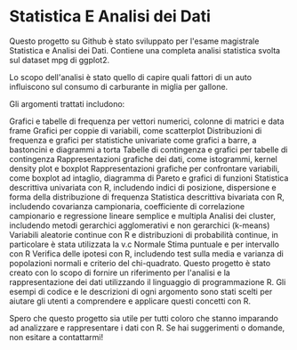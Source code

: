 # Statistica E Analisi dei Dati

Questo progetto su Github è stato sviluppato per l'esame magistrale Statistica e Analisi dei Dati. Contiene una completa analisi statistica svolta sul dataset mpg di ggplot2.

Lo scopo dell'analisi è stato quello di capire quali fattori di un auto influiscono sul consumo di carburante in miglia per gallone.

Gli argomenti trattati includono:

Grafici e tabelle di frequenza per vettori numerici, colonne di matrici e data frame
Grafici per coppie di variabili, come scatterplot
Distribuzioni di frequenza e grafici per statistiche univariate come grafici a barre, a bastoncini e diagrammi a torta
Tabelle di contingenza e grafici per tabelle di contingenza
Rappresentazioni grafiche dei dati, come istogrammi, kernel density plot e boxplot
Rappresentazioni grafiche per confrontare variabili, come boxplot ad intaglio, diagramma di Pareto e grafici di funzioni
Statistica descrittiva univariata con R, includendo indici di posizione, dispersione e forma della distribuzione di frequenza
Statistica descrittiva bivariata con R, includendo covarianza campionaria, coefficiente di correlazione campionario e regressione lineare semplice e multipla
Analisi dei cluster, includendo metodi gerarchici agglomerativi e non gerarchici (k-means)
Variabili aleatorie continue con R e distribuzioni di probabilità continue, in particolare è stata utilizzata la v.c Normale
Stima puntuale e per intervallo con R
Verifica delle ipotesi con R, includendo test sulla media e varianza di popolazioni normali e criterio del chi-quadrato.
Questo progetto è stato creato con lo scopo di fornire un riferimento per l'analisi e la rappresentazione dei dati utilizzando il linguaggio di programmazione R. Gli esempi di codice e le descrizioni di ogni argomento sono stati scelti per aiutare gli utenti a comprendere e applicare questi concetti con R.

Spero che questo progetto sia utile per tutti coloro che stanno imparando ad analizzare e rappresentare i dati con R. Se hai suggerimenti o domande, non esitare a contattarmi!


